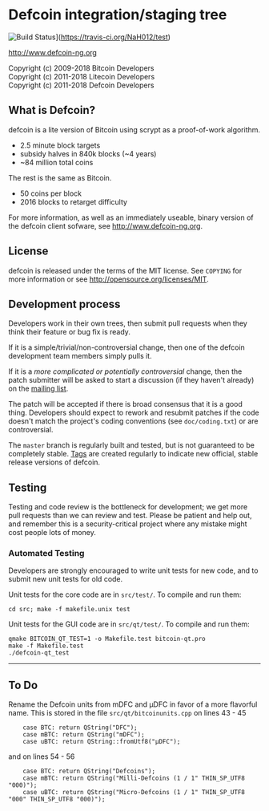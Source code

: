 Defcoin integration/staging tree
================================

![Build Status](https://travis-ci.org/NaH012/test.svg?branch=master)](https://travis-ci.org/NaH012/test)

http://www.defcoin-ng.org

Copyright (c) 2009-2018 Bitcoin Developers<br>
Copyright (c) 2011-2018 Litecoin Developers<br>
Copyright (c) 2011-2018 Defcoin Developers

What is Defcoin?
----------------

defcoin is a lite version of Bitcoin using scrypt as a proof-of-work algorithm.
 - 2.5 minute block targets
 - subsidy halves in 840k blocks (~4 years)
 - ~84 million total coins

The rest is the same as Bitcoin.
 - 50 coins per block
 - 2016 blocks to retarget difficulty

For more information, as well as an immediately useable, binary version of
the defcoin client sofware, see http://www.defcoin-ng.org.

License
-------

defcoin is released under the terms of the MIT license. See `COPYING` for more
information or see http://opensource.org/licenses/MIT.

Development process
-------------------

Developers work in their own trees, then submit pull requests when they think
their feature or bug fix is ready.

If it is a simple/trivial/non-controversial change, then one of the defcoin
development team members simply pulls it.

If it is a *more complicated or potentially controversial* change, then the patch
submitter will be asked to start a discussion (if they haven't already) on the
[mailing list](http://sourceforge.net/mailarchive/forum.php?forum_name=bitcoin-development).

The patch will be accepted if there is broad consensus that it is a good thing.
Developers should expect to rework and resubmit patches if the code doesn't
match the project's coding conventions (see `doc/coding.txt`) or are
controversial.

The `master` branch is regularly built and tested, but is not guaranteed to be
completely stable. [Tags](https://github.com/bitcoin/bitcoin/tags) are created
regularly to indicate new official, stable release versions of defcoin.

Testing
-------

Testing and code review is the bottleneck for development; we get more pull
requests than we can review and test. Please be patient and help out, and
remember this is a security-critical project where any mistake might cost people
lots of money.

### Automated Testing

Developers are strongly encouraged to write unit tests for new code, and to
submit new unit tests for old code.

Unit tests for the core code are in `src/test/`. To compile and run them:

    cd src; make -f makefile.unix test

Unit tests for the GUI code are in `src/qt/test/`. To compile and run them:

    qmake BITCOIN_QT_TEST=1 -o Makefile.test bitcoin-qt.pro
    make -f Makefile.test
    ./defcoin-qt_test

----------------------------------
## To Do

Rename the Defcoin units from mDFC and μDFC in favor of a more flavorful name.
This is stored in the file ```src/qt/bitcoinunits.cpp``` on lines 43 - 45
```
    case BTC: return QString("DFC");
    case mBTC: return QString("mDFC");
    case uBTC: return QString::fromUtf8("μDFC");
```
and on lines 54 - 56
```
    case BTC: return QString("Defcoins");
    case mBTC: return QString("Milli-Defcoins (1 / 1" THIN_SP_UTF8 "000)");
    case uBTC: return QString("Micro-Defcoins (1 / 1" THIN_SP_UTF8 "000" THIN_SP_UTF8 "000)");
```
